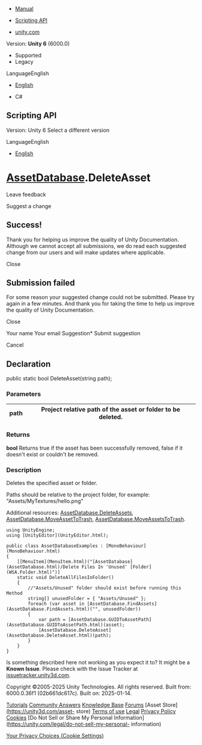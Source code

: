 [ ]()

  * [Manual](../Manual/index.html)
  * [Scripting API](../ScriptReference/index.html)

  * [unity.com](https://unity.com/)

Version: **Unity 6** (6000.0)

  * Supported
  * Legacy

LanguageEnglish

  * [English]()

  * C#

[ ](https://docs.unity3d.com)

## Scripting API

Version: Unity 6 Select a different version

LanguageEnglish

  * [English]()

#  [AssetDatabase](AssetDatabase.html).DeleteAsset

Leave feedback

Suggest a change

## Success!

Thank you for helping us improve the quality of Unity Documentation. Although
we cannot accept all submissions, we do read each suggested change from our
users and will make updates where applicable.

Close

## Submission failed

For some reason your suggested change could not be submitted. Please <a>try
again</a> in a few minutes. And thank you for taking the time to help us
improve the quality of Unity Documentation.

Close

Your name Your email Suggestion* Submit suggestion

Cancel

[ ]()

## Declaration

public static bool DeleteAsset(string path);

### Parameters

path | Project relative path of the asset or folder to be deleted.  
---|---  
  
### Returns

**bool** Returns true if the asset has been successfully removed, false if it
doesn't exist or couldn't be removed.

### Description

Deletes the specified asset or folder.

Paths should be relative to the project folder, for example:
"Assets/MyTextures/hello.png"  
  
Additional resources:
[AssetDatabase.DeleteAssets](AssetDatabase.DeleteAssets.html),
[AssetDatabase.MoveAssetToTrash](AssetDatabase.MoveAssetToTrash.html),
[AssetDatabase.MoveAssetsToTrash](AssetDatabase.MoveAssetsToTrash.html).

    
    
    using UnityEngine;
    using [UnityEditor](UnityEditor.html);  
      
    public class AssetDatabaseExamples : [MonoBehaviour](MonoBehaviour.html)
    {
        [[MenuItem](MenuItem.html)("[AssetDatabase](AssetDatabase.html)/Delete Files In 'Unused' [Folder](WSA.Folder.html)")]
        static void DeleteAllFilesInFolder()
        {
            //"Assets/Unused" folder should exist before running this Method
            string[] unusedFolder = { "Assets/Unused" };
            foreach (var asset in [AssetDatabase.FindAssets](AssetDatabase.FindAssets.html)("", unusedFolder))
            {
                var path = [AssetDatabase.GUIDToAssetPath](AssetDatabase.GUIDToAssetPath.html)(asset);
                [AssetDatabase.DeleteAsset](AssetDatabase.DeleteAsset.html)(path);
            }
        }
    }

Is something described here not working as you expect it to? It might be a
**Known Issue**. Please check with the Issue Tracker at
[issuetracker.unity3d.com](https://issuetracker.unity3d.com).

Copyright ©2005-2025 Unity Technologies. All rights reserved. Built from:
6000.0.36f1 (02b661dc617c). Built on: 2025-01-14.

[Tutorials](https://unity3d.com/learn) [Community
Answers](https://answers.unity3d.com) [Knowledge
Base](https://support.unity3d.com/hc/en-us)
[Forums](https://forum.unity3d.com) [Asset Store](https://unity3d.com/asset-
store) [Terms of use](https://docs.unity3d.com/Manual/TermsOfUse.html)
[Legal](https://unity.com/legal) [Privacy
Policy](https://unity.com/legal/privacy-policy)
[Cookies](https://unity.com/legal/cookie-policy) [Do Not Sell or Share My
Personal Information](https://unity.com/legal/do-not-sell-my-personal-
information)

[Your Privacy Choices (Cookie Settings)](javascript:void\(0\);)

